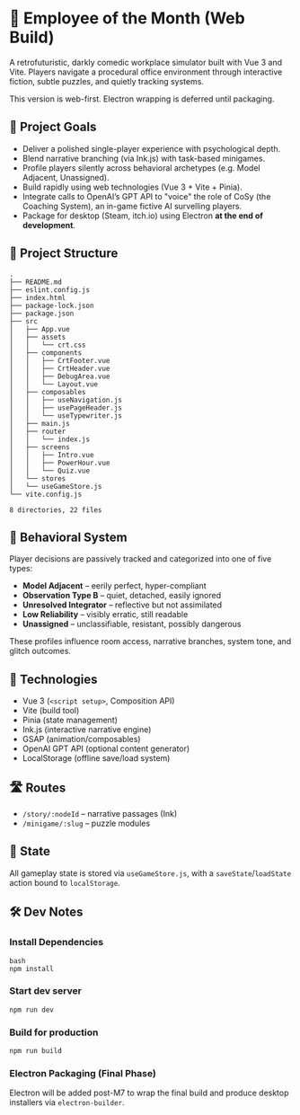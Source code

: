 # 🏢 Employee of the Month (Web Build)

A retrofuturistic, darkly comedic workplace simulator built with Vue 3 and Vite. Players navigate a procedural office environment through interactive fiction, subtle puzzles, and quietly tracking systems.

This version is web-first. Electron wrapping is deferred until packaging.

## 🎯 Project Goals

- Deliver a polished single-player experience with psychological depth.
- Blend narrative branching (via Ink.js) with task-based minigames.
- Profile players silently across behavioral archetypes (e.g. Model Adjacent, Unassigned).
- Build rapidly using web technologies (Vue 3 + Vite + Pinia).
- Integrate calls to OpenAI’s GPT API to "voice" the role of CoSy (the Coaching System), an in-game fictive AI survelling players.
- Package for desktop (Steam, itch.io) using Electron **at the end of development**.

## 📁 Project Structure

```
.
├── README.md
├── eslint.config.js
├── index.html
├── package-lock.json
├── package.json
├── src
│   ├── App.vue
│   ├── assets
│   │   └── crt.css
│   ├── components
│   │   ├── CrtFooter.vue
│   │   ├── CrtHeader.vue
│   │   ├── DebugArea.vue
│   │   └── Layout.vue
│   ├── composables
│   │   ├── useNavigation.js
│   │   ├── usePageHeader.js
│   │   └── useTypewriter.js
│   ├── main.js
│   ├── router
│   │   └── index.js
│   ├── screens
│   │   ├── Intro.vue
│   │   ├── PowerHour.vue
│   │   └── Quiz.vue
│   └── stores
│   └── useGameStore.js
└── vite.config.js

8 directories, 22 files
```

## 🧠 Behavioral System

Player decisions are passively tracked and categorized into one of five types:

- **Model Adjacent** – eerily perfect, hyper-compliant
- **Observation Type B** – quiet, detached, easily ignored
- **Unresolved Integrator** – reflective but not assimilated
- **Low Reliability** – visibly erratic, still readable
- **Unassigned** – unclassifiable, resistant, possibly dangerous

These profiles influence room access, narrative branches, system tone, and glitch outcomes.

## 🧪 Technologies

- Vue 3 (`<script setup>`, Composition API)
- Vite (build tool)
- Pinia (state management)
- Ink.js (interactive narrative engine)
- GSAP (animation/composables)
- OpenAI GPT API (optional content generator)
- LocalStorage (offline save/load system)

## 🛣️ Routes

- `/story/:nodeId` – narrative passages (Ink)
- `/minigame/:slug` – puzzle modules

## 💾 State

All gameplay state is stored via `useGameStore.js`, with a `saveState`/`loadState` action bound to `localStorage`.

## 🛠️ Dev Notes

### Install Dependencies

```
bash
npm install
```

### Start dev server

```
npm run dev
```

### Build for production

```
npm run build
```

### Electron Packaging (Final Phase)

Electron will be added post-M7 to wrap the final build and produce desktop installers via `electron-builder`.
